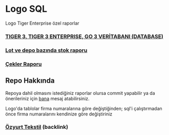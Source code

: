 # Logo SQL
Logo Tiger Enterprise özel raporlar

### [TIGER 3, TIGER 3 ENTERPRISE, GO 3 VERİTABANI (DATABASE)](https://github.com/ugurozpinar/logosql/blob/master/tablo_aciklamalari.md)
### [Lot ve depo bazında stok raporu](https://github.com/ugurozpinar/logosql/blob/master/lot_depo_rapor.sql "Logo Tiger Enterprise özel rapor - Lot ve depo bazında stok")
### [Çekler Raporu](https://github.com/ugurozpinar/logosql/blob/master/cekler.sql)


## Repo Hakkında
Repoya dahil olmasını istediğiniz raporlar olursa commit yapabilir ya da önerileriniz için [bana](https://facebook.com/ugurozpinar) mesaj atabilirsiniz.

Logo'da tablolar firma numaralarına göre değiştiğinden; sql'i çalıştırmadan önce firma numaralarını kendinize göre değiştiriniz

### [Özyurt Tekstil](https://ozyurt.com.tr "Özyurt Tekstil") (backlink)

